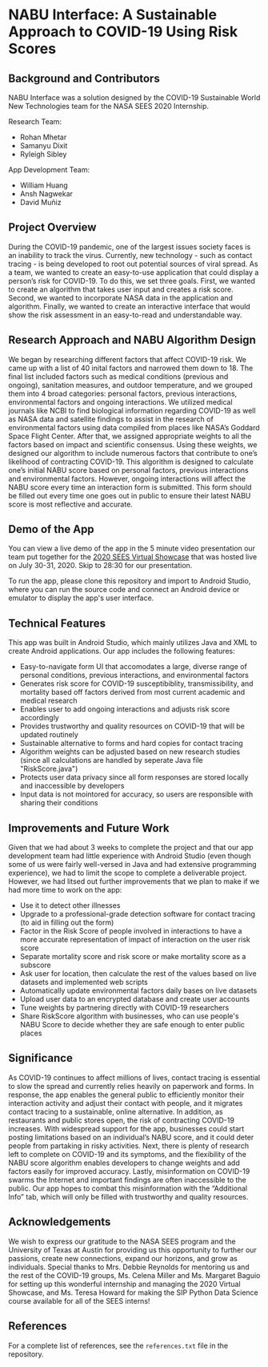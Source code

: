 # NABU Interface: A Sustainable Approach to COVID-19 Using Risk Scores 
## Background and Contributors
NABU Interface was a solution designed by the COVID-19 Sustainable World New Technologies team for the NASA SEES 2020 Internship.

Research Team:
* Rohan Mhetar
* Samanyu Dixit
* Ryleigh Sibley

App Development Team:
* William Huang
* Ansh Nagwekar
* David Muñiz

## Project Overview
During the COVID-19 pandemic, one of the largest issues society faces is an inability to track the virus. Currently, new technology - such as contact tracing - is being developed to root out potential sources of viral spread. As a team, we wanted to create an easy-to-use application that could display a person’s risk for COVID-19. To do this, we set three goals. First, we wanted to create an algorithm that takes user input and creates a risk score. Second, we wanted to incorporate NASA data in the application and algorithm. Finally, we wanted to create an interactive interface that would show the risk assessment in an easy-to-read and understandable way. 

## Research Approach and NABU Algorithm Design
We began by researching different factors that affect COVID-19 risk. We came up with a list of 40 inital factors and narrowed them down to 18. The final list included factors such as medical conditions (previous and ongoing), sanitation measures, and outdoor temperature, and we grouped them into 4 broad categories: personal factors, previous interactions, environmental factors and ongoing interactions. We utilized medical journals like NCBI to find biological information regarding COVID-19 as well as NASA data and satellite findings to assist in the research of environmental factors using data compiled from places like NASA’s Goddard Space Flight Center. After that, we assigned appropriate weights to all the factors based on impact and scientific consensus. Using these weights, we designed our algorithm to include numerous factors that contribute to one’s likelihood of contracting COVID-19. This algorithm is designed to calculate one’s initial NABU score based on personal factors, previous interactions and environmental factors. However, ongoing interactions will affect the NABU score every time an interaction form is submitted. This form should be filled out every time one goes out in public to ensure their latest NABU score is most reflective and accurate.

## Demo of the App
You can view a live demo of the app in the 5 minute video presentation our team put together for the [2020 SEES Virtual Showcase](https://www.youtube.com/watch?v=Yhn5nuYMDH4) that was hosted live on July 30-31, 2020. Skip to 28:30 for our presentation.

To run the app, please clone this repository and import to Android Studio, where you can run the source code and connect an Android device or emulator to display the app's user interface.

## Technical Features
This app was built in Android Studio, which mainly utilizes Java and XML to create Android applications. Our app includes the following features:
* Easy-to-navigate form UI that accomodates a large, diverse range of personal conditions, previous interactions, and environmental factors
* Generates risk score for COVID-19 susceptibiblity, transmissibility, and mortality based off factors derived from most current academic and medical research
* Enables user to add ongoing interactions and adjusts risk score accordingly
* Provides trustworthy and quality resources on COVID-19 that will be updated routinely
* Sustainable alternative to forms and hard copies for contact tracing
* Algorithm weights can be adjusted based on new research studies (since all calculations are handled by seperate Java file "RiskScore.java")
* Protects user data privacy since all form responses are stored locally and inaccessible by developers
* Input data is not mointored for accuracy, so users are responsible with sharing their conditions

## Improvements and Future Work
Given that we had about 3 weeks to complete the project and that our app development team had little experience with Android Studio (even though some of us were fairly well-versed in Java and had extensive programming experience), we had to limit the scope to complete a deliverable project. However, we had litsed out further improvements that we plan to make if we had more time to work on the app:
* Use it to detect other illnesses 
* Upgrade to a professional-grade detection software for contact tracing (to aid in filling out the form)
* Factor in the Risk Score of people involved in interactions to have a more accurate representation of impact of interaction on the user risk score
* Separate mortality score and risk score or make mortality score as a subscore
* Ask user for location, then calculate the rest of the values based on live datasets and implemented web scripts
* Automatically update environmental factors daily bases on live datasets
* Upload user data to an encrypted database and create user accounts
* Tune weights by partnering directly with COVID-19 researchers
* Share RiskScore algorithm with businesses, who can use people's NABU Score to decide whether they are safe enough to enter public places

## Significance
As COVID-19 continues to affect millions of lives, contact tracing is essential to slow the spread and currently relies heavily on paperwork and forms. In response, the app enables the general public to efficiently monitor their interaction activity and adjust their contact with people, and it migrates contact tracing to a sustainable, online alternative. In addition, as restaurants and public stores open, the risk of contracting COVID-19 increases. With widespread support for the app, businesses could start posting limitations based on an individual’s NABU score, and it could deter people from partaking in risky activities. Next, there is plenty of research left to complete on COVID-19 and its symptoms, and the flexibility of the NABU score algorithm enables developers to change weights and add factors easily for improved accuracy. Lastly, misinformation on COVID-19 swarms the Internet and important findings are often inaccessible to the public. Our app hopes to combat this misinformation with the “Additional Info” tab, which will only be filled with trustworthy and quality resources.

## Acknowledgements
We wish to express our gratitude to the NASA SEES program and the University of Texas at Austin for providing us this opportunity to further our passions, create new connections, expand our horizons, and grow as individuals. Special thanks to Mrs. Debbie Reynolds for mentoring us and the rest of the COVID-19 groups, Ms. Celena Miller and Ms. Margaret Baguio for setting up this wonderful internship and managing the 2020 Virtual Showcase, and Ms. Teresa Howard for making the SIP Python Data Science course available for all of the SEES interns!

## References
For a complete list of references, see the `references.txt` file in the repository.

